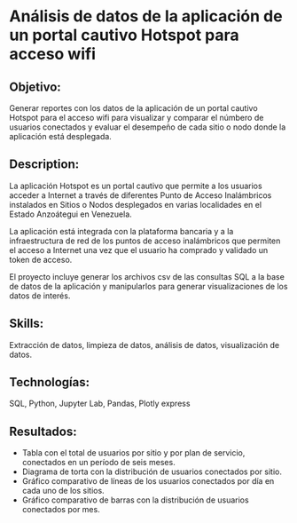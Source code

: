 # Análisis de datos de la aplicación de un portal cautivo Hotspot para acceso wifi
## Objetivo: 
Generar reportes con los datos de la aplicación de un portal cautivo Hotspot para el acceso wifi para visualizar y comparar el númbero de usuarios conectados y evaluar el desempeño de cada sitio o nodo donde la aplicación está desplegada.
## Description: 
La aplicación Hotspot es un portal cautivo que permite a los usuarios acceder a Internet a través de diferentes Punto de Acceso Inalámbricos instalados en Sitios o Nodos desplegados en varias localidades en el Estado Anzoátegui en Venezuela.

La aplicación está integrada con la plataforma bancaria y a la infraestructura de red de los puntos de acceso inalámbricos que permiten el acceso a Internet una vez que el usuario ha comprado y validado un token de acceso.

El proyecto incluye generar los archivos csv de las consultas SQL a la base de datos de la aplicación y manipularlos para generar visualizaciones de los datos de interés.
## Skills: 
Extracción de datos, limpieza de datos, análisis de datos, visualización de datos.
## Technologías: 
SQL, Python, Jupyter Lab, Pandas, Plotly express
## Resultados: 
- Tabla con el total de usuarios por sitio y por plan de servicio, conectados en un período de seis meses.
- Diagrama de torta con la distribución de usuarios conectados por sitio. 
- Gráfico comparativo de líneas de los usuarios conectados por día en cada uno de los sitios.
- Gráfico comparativo de barras con la distribución de usuarios conectados por mes.
